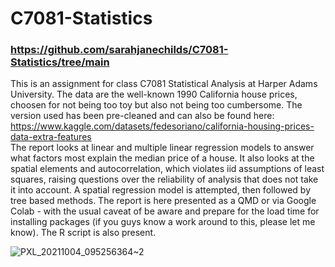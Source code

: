 # C7081-Statistics
### https://github.com/sarahjanechilds/C7081-Statistics/tree/main
This is an assignment for class C7081 Statistical Analysis at Harper Adams University. 
The data are the well-known 1990 California house prices, choosen for not being too toy but also not being too cumbersome. The version used has been pre-cleaned and can also be found here: https://www.kaggle.com/datasets/fedesoriano/california-housing-prices-data-extra-features  
The report looks at linear and multiple linear regression models to answer what factors most explain the median price of a house. It also looks at the spatial elements and autocorrelation, which violates iid assumptions of least squares, raising questions over the reliability of analysis that does not take it into account. A spatial regression model is attempted, then followed by tree based methods. 
The report is here presented as a QMD or via Google Colab - with the usual caveat of be aware and prepare for the load time for installing packages (if you guys know a work around to this, please let me know). The R script is also present.

![PXL_20211004_095256364~2](https://github.com/user-attachments/assets/b1a0fac4-f133-4872-8884-4b4664aa82e7)
